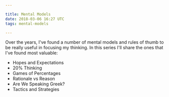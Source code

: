 ```yaml
---

title: Mental Models
date: 2018-03-06 16:27 UTC
tags: mental-models

---
```

Over the years, I've found a number of mental models and rules of thumb to be really useful in focusing my thinking. In this series I'll share the ones that I've found most valuable:

* Hopes and Expectations
* 20% Thinking
* Games of Percentages
* Rationale vs Reason
* Are We Speaking Greek?
* Tactics and Strategies
